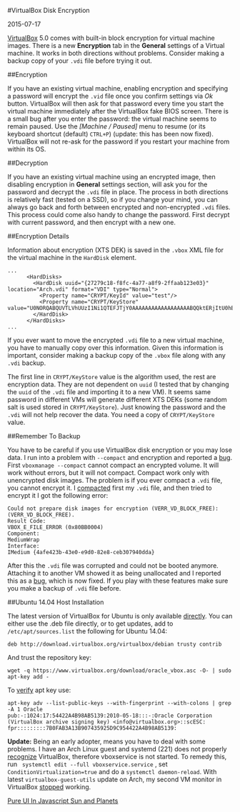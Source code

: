 #VirtualBox Disk Encryption

2015-07-17

<!--- tags: virtualization encryption -->

[VirtualBox](https://www.virtualbox.org/) 5.0 comes with built-in block encryption for virtual machine images. There is a new **Encryption** tab in the **General** settings of a Virtual machine. It works in both directions without problems. Consider making a backup copy of your `.vdi` file before trying it out.

##Encryption

If you have an existing virtual machine, enabling encryption and specifying a password will encrypt the `.vid` file once you confirm settings via *Ok* button. VirtualBox will then ask for that password every time you start the virtual machine immediately after the VirtualBox fake BIOS screen. There is a small bug after you enter the password: the virtual machine seems to remain paused. Use the *[Machine / Paused]* menu to resume (or its keyboard shortcut (default) `CTRL+P`) (update: this has been now fixed). VirtualBox will not re-ask for the password if you restart your machine from within its OS.

##Decryption

If you have an existing virtual machine using an encrypted image, then disabling encryption in **General** settings section, will ask you for the password and decrypt the `.vdi` file in place. The process in both directions is relatively fast (tested on a SSD), so if you change your mind, you can always go back and forth between encrypted and non-encrypted `.vdi` files. This process could come also handy to change the password. First decrypt with current password, and then encrypt with a new one.

##Encryption Details

Information about encryption (XTS DEK) is saved in the `.vbox` XML file for the virtual machine in the `HardDisk` element. 

```
...
      <HardDisks>
        <HardDisk uuid="{27279c18-f8fc-4a77-a8f9-2ffaab123e03}" location="Arch.vdi" format="VDI" type="Normal">
          <Property name="CRYPT/KeyId" value="test"/>
          <Property name="CRYPT/KeyStore" value="U0NORQABQUVTLVhUUzI1Ni1QTEFJTjY0AAAAAAAAAAAAAAAAAABQQktERjItU0hB&#13;&#10;..."/>
        </HardDisk>
      </HardDisks>
...      
```

If you ever want to move the encrypted `.vdi` file to a new virtual machine, you have to manually copy over this information. Given this information is important, consider making a backup copy of the `.vbox` file along with any `.vdi` backup. 

The first line in `CRYPT/KeyStore` value is the algorithm used, the rest are encryption data. They are not dependent on `uuid` (I tested that by changing the `uuid` of the `.vdi` file and importing it to a new VM). It seems same password in different VMs will generate different XTS DEKs (some random salt is used stored in `CRYPT/KeyStore`). Just knowing the password and the `.vdi` will not help recover the data. You need a copy of `CRYPT/KeyStore` value.

##Remember To Backup

You have to be careful if you use VirtualBox disk encryption or you may lose data. I run into a problem with `--compact` and encryption and reported a [bug](https://www.virtualbox.org/ticket/14496). First `vboxmanage --compact` cannot compact an encrypted volume. It will work without errors, but it will not compact. Compact work only with unencrypted disk images. The problem is if you ever compact a `.vdi` file, you cannot encrypt it. I [compacted](https://superuser.com/questions/529149/how-to-compact-virtualboxs-vdi-file-size) first my `.vdi` file, and then tried to encrypt it I got the following error:

```
Could not prepare disk images for encryption (VERR_VD_BLOCK_FREE): (VERR_VD_BLOCK_FREE).
Result Code: 
VBOX_E_FILE_ERROR (0x80BB0004)
Component: 
MediumWrap
Interface: 
IMedium {4afe423b-43e0-e9d0-82e8-ceb307940dda}
```

After this the `.vdi` file was corrupted and could not be booted anymore. Attaching it to another VM showed it as being unallocated and I reported this as a [bug](https://www.virtualbox.org/ticket/14496), which is now fixed. If you play with these features make sure you make a backup of `.vdi` file before.

##Ubuntu 14.04 Host Installation

The latest version of VirtualBox for Ubuntu is only available [directly](https://www.virtualbox.org/wiki/Linux_Downloads). You can either use the .deb file directly, or to get updates, add to `/etc/apt/sources.list` the following for Ubuntu 14.04:

```
deb http://download.virtualbox.org/virtualbox/debian trusty contrib
```

And trust the repository key:

```
wget -q https://www.virtualbox.org/download/oracle_vbox.asc -O- | sudo apt-key add -
```

To [verify](https://unix.stackexchange.com/questions/175501/get-apts-key-ids-and-fingerprints-in-machine-readable-format) apt key use:

```
apt-key adv --list-public-keys --with-fingerprint --with-colons | grep -A 1 Oracle
pub:-:1024:17:54422A4B98AB5139:2010-05-18:::-:Oracle Corporation (VirtualBox archive signing key) <info@virtualbox.org>::scESC:
fpr:::::::::7B0FAB3A13B907435925D9C954422A4B98AB5139:
```

**Update:** Being an early adopter, means you have to deal with some problems. I have an Arch Linux guest and systemd (221) does not properly [recognize](http://permalink.gmane.org/gmane.comp.sysutils.systemd.devel/33072) VirtualBox, therefore vboxservice is not started. To remedy this, run ` systemctl edit --full vboxservice.service` , set `ConditionVirtualization=true` and do a `systemctl daemon-reload`. With latest `virtualbox-guest-utils` update on Arch, my second VM monitor in VirtualBox [stopped](https://bugs.archlinux.org/task/45748?string=virtualbox&project=5&type%5B0%5D=&sev%5B0%5D=&pri%5B0%5D=&due%5B0%5D=&reported%5B0%5D=&cat%5B0%5D=33&status%5B0%5D=open&percent%5B0%5D=&opened=&dev=&closed=&duedatefrom=&duedateto=&changedfrom=&changedto=&openedfrom=&openedto=&closedfrom=&closedto=) working.

<ins class='nfooter'><a rel='prev' id='fprev' href='#blog/2015/2015-07-21-Pure-UI-In-Javascript.md'>Pure UI In Javascript</a> <a rel='next' id='fnext' href='#blog/2015/2015-06-24-Sun-and-Planets.md'>Sun and Planets</a></ins>
